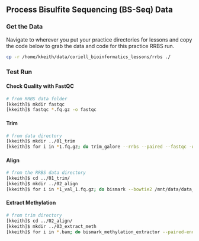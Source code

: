 
## Process Bisulfite Sequencing (BS-Seq) Data

### Get the Data

Navigate to wherever you put your practice directories for lessons and copy the code below to grab the data and code for this practice RRBS run.

```bash
cp -r /home/kkeith/data/coriell_bioinformatics_lessons/rrbs ./
```

### Test Run

#### Check Quality with FastQC

```bash
# from RRBS data folder
[kkeith]$ mkdir fastqc
[kkeith]$ fastqc *.fq.gz -o fastqc
```

#### Trim

```bash
# from data directory
[kkeith]$ mkdir ../01_trim
[kkeith]$ for i in *1.fq.gz; do trim_galore --rrbs --paired --fastqc -q 30 --illumina --output ../01_trim $i ${i/1.fq.gz/2.fq.gz}; done
```

#### Align

```bash
# from the RRBS data directory
[kkeith]$ cd ../01_trim/
[kkeith]$ mkdir ../02_align
[kkeith]$ for i in *1_val_1.fq.gz; do bismark --bowtie2 /mnt/data/data_jj/jj4/rrbs/tools/genomes/hg19lambda/ --output ../02_align -1 $i -2 ${i/1_val_1.fq.gz/2_val_2.fq.gz}; done
```

#### Extract Methylation

```bash
# from trim directory
[kkeith]$ cd ../02_align/
[kkeith]$ mkdir ../03_extract_meth
[kkeith]$ for i in *.bam; do bismark_methylation_extractor --paired-end --include-overlap --bedGraph --output ../03_extract_meth $i; done
```













